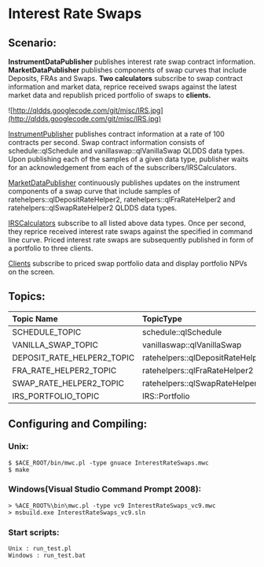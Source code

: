 # Interest Rate Swaps #

## Scenario: ##

**InstrumentDataPublisher** publishes interest rate swap contract information.
**MarketDataPublisher** publishes components of swap curves that include Deposits, FRAs and Swaps.
**Two calculators** subscribe to swap contract information and market data, reprice received swaps against the latest market data and republish priced portfolio of swaps to **clients.**

![http://qldds.googlecode.com/git/misc/IRS.jpg](http://qldds.googlecode.com/git/misc/IRS.jpg)

[InstrumentPublisher](https://code.google.com/p/qldds/source/browse/Examples/InterestRateSwaps/InstrumentDataPublisher.cpp) publishes contract information at a rate of 100 contracts per second.  Swap contract information consists of schedule::qlSchedule and vanillaswap::qlVanillaSwap QLDDS data types.   Upon publishing each of the samples of a given data type, publisher waits for an acknowledgement from each of the subscribers/IRSCalculators.

[MarketDataPublisher](https://code.google.com/p/qldds/source/browse/Examples/InterestRateSwaps/MarketDataPublisher.cpp) continuously publishes updates on the instrument components of a swap curve that include samples of ratehelpers::qlDepositRateHelper2, ratehelpers::qlFraRateHelper2 and  ratehelpers::qlSwapRateHelper2 QLDDS data types.

[IRSCalculators](https://code.google.com/p/qldds/source/browse/Examples/InterestRateSwaps/IRSCalculator.cpp) subscribe to all listed above data types. Once per second, they reprice received interest rate swaps against the specified in command line curve. Priced interest rate swaps are subsequently published in form of a portfolio to three clients.

[Clients](https://code.google.com/p/qldds/source/browse/Examples/InterestRateSwaps/IRSClient.cpp) subscribe to priced swap portfolio data and display portfolio NPVs on the screen.

## Topics: ##

| **Topic Name** | **TopicType** | **Source** | **Destination** |
|:---------------|:--------------|:-----------|:----------------|
|SCHEDULE\_TOPIC |schedule::qlSchedule|InstrumentDataPublisher|IRSCalculators   |
|VANILLA\_SWAP\_TOPIC|vanillaswap::qlVanillaSwap|InstrumentDataPublisher|IRSCalculators   |
|DEPOSIT\_RATE\_HELPER2\_TOPIC|ratehelpers::qlDepositRateHelper2|MarketDataPublisher|IRSCalculators   |
|FRA\_RATE\_HELPER2\_TOPIC|ratehelpers::qlFraRateHelper2|MarketDataPublisher|IRSCalculators   |
|SWAP\_RATE\_HELPER2\_TOPIC|ratehelpers::qlSwapRateHelper2|MarketDataPublisher|IRSCalculators   |
|IRS\_PORTFOLIO\_TOPIC|IRS::Portfolio |IRSCalculator|Client           |

## Configuring and Compiling: ##
### Unix: ###
```
$ $ACE_ROOT/bin/mwc.pl -type gnuace InterestRateSwaps.mwc 
$ make
```

### Windows(Visual Studio Command Prompt 2008): ###
```
> %ACE_ROOT%\bin\mwc.pl -type vc9 InterestRateSwaps_vc9.mwc 
> msbuild.exe InterestRateSwaps_vc9.sln
```


### Start scripts: ###

```
Unix : run_test.pl
Windows : run_test.bat
```